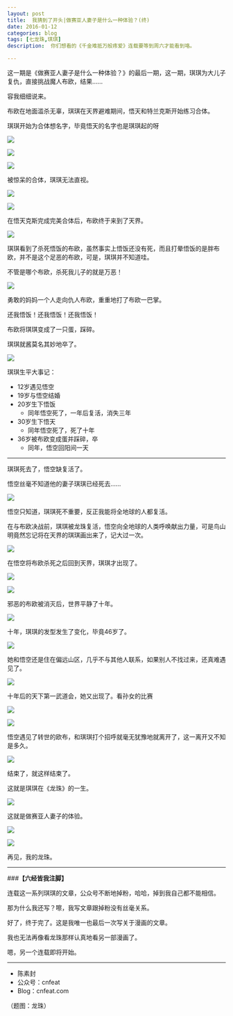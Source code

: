 ```yaml
---
layout: post
title:  我猜到了开头|做赛亚人妻子是什么一种体验？(终)
date: 2016-01-12
categories: blog
tags: [七龙珠,琪琪]
description:  你们想看的《千金难抵万般疼爱》连载要等到周六才能看到咯。

---
```


这一期是《做赛亚人妻子是什么一种体验？》的最后一期，这一期，琪琪为大儿子复仇，直接挑战魔人布欧，结果……

容我细细说来。

布欧在地面滥杀无辜，琪琪在天界避难期间，悟天和特兰克斯开始练习合体。

琪琪开始为合体想名字，毕竟悟天的名字也是琪琪起的呀

![](http://openmindclub.qiniudn.com/team/cnfeat/image/dragonball_chihi_74.jpg)

![](http://openmindclub.qiniudn.com/team/cnfeat/image/dragonball_chihi_75.jpg)

![](http://openmindclub.qiniudn.com/team/cnfeat/image/dragonball_chihi_76.jpg)

被惊呆的合体，琪琪无法直视。

![](http://openmindclub.qiniudn.com/team/cnfeat/image/dragonball_chihi_77.jpg)

![](http://openmindclub.qiniudn.com/team/cnfeat/image/dragonball_chihi_78.jpg)

在悟天克斯完成完美合体后，布欧终于来到了天界。

![](http://openmindclub.qiniudn.com/team/cnfeat/image/dragonball_chihi_79.jpg)

琪琪看到了杀死悟饭的布欧，虽然事实上悟饭还没有死，而且打晕悟饭的是胖布欧，并不是这个足恶的布欧，可是，琪琪并不知道哇。

不管是哪个布欧，杀死我儿子的就是万恶！

![](http://openmindclub.qiniudn.com/team/cnfeat/image/dragonball_chihi_80.jpg)

勇敢的妈妈一个人走向仇人布欧，重重地打了布欧一巴掌。

还我悟饭！还我悟饭！还我悟饭！

布欧将琪琪变成了一只蛋，踩碎。

琪琪就酱莫名其妙地卒了。


![](http://openmindclub.qiniudn.com/team/cnfeat/image/dragonball_chihi_81.jpg)

琪琪生平大事记：

- 12岁遇见悟空
- 19岁与悟空结婚
- 20岁生下悟饭
	+ 同年悟空死了，一年后复活，消失三年
- 30岁生下悟天
	+ 同年悟空死了，死了十年
- 36岁被布欧变成蛋并踩碎，卒
	+ 同年，悟空回阳间一天


-------

琪琪死去了，悟空缺复活了。

悟空丝毫不知道他的妻子琪琪已经死去……

![](http://openmindclub.qiniudn.com/team/cnfeat/image/dragonball_chihi_81_1.jpg)

悟空只知道，琪琪死不重要，反正我能将全地球的人都复活。

在与布欧决战前，琪琪被龙珠复活，悟空向全地球的人类呼唤献出力量，可是鸟山明竟然忘记将在天界的琪琪画出来了，记大过一次。

![](http://openmindclub.qiniudn.com/team/cnfeat/image/dragonball_chihi_82.jpg)

在悟空将布欧杀死之后回到天界，琪琪才出现了。

![](http://openmindclub.qiniudn.com/team/cnfeat/image/dragonball_chihi_83.jpg)


![](http://openmindclub.qiniudn.com/team/cnfeat/image/dragonball_chihi_84.jpg)

邪恶的布欧被消灭后，世界平静了十年。



![](http://openmindclub.qiniudn.com/team/cnfeat/image/dragonball_chihi_85.jpg)

十年，琪琪的发型发生了变化，毕竟46岁了。

![](http://openmindclub.qiniudn.com/team/cnfeat/image/dragonball_chihi_86.jpg)

她和悟空还是住在偏远山区，几乎不与其他人联系，如果别人不找过来，还真难遇见了。

![](http://openmindclub.qiniudn.com/team/cnfeat/image/dragonball_chihi_87.jpg)

十年后的天下第一武道会，她又出现了。看孙女的比赛

![](http://openmindclub.qiniudn.com/team/cnfeat/image/dragonball_chihi_88.jpg)

![](http://openmindclub.qiniudn.com/team/cnfeat/image/dragonball_chihi_89.jpg)

悟空遇见了转世的欧布，和琪琪打个招呼就毫无犹豫地就离开了，这一离开又不知是多久。

![](http://openmindclub.qiniudn.com/team/cnfeat/image/dragonball_chihi_91.jpg)

结束了，就这样结束了。


这就是琪琪在《龙珠》的一生。

![](http://openmindclub.qiniudn.com/team/cnfeat/image/dragonball_chihi_90.jpg)

这就是做赛亚人妻子的体验。

![](http://openmindclub.qiniudn.com/team/cnfeat/image/chichi1.jpg)

![](http://openmindclub.qiniudn.com/team/cnfeat/image/chichi2.jpg)

再见，我的龙珠。

----

###**【六经皆我注脚】**

连载这一系列琪琪的文章，公众号不断地掉粉，哈哈，掉到我自己都不能相信。

那为什么我还写？嚓，我写文章跟掉粉没有丝毫关系。

好了，终于完了。这是我唯一也最后一次写关于漫画的文章。

我也无法再像看龙珠那样认真地看另一部漫画了。

嗯，另一个连载即将开始。


----

- 陈素封
- 公众号：cnfeat
- Blog：cnfeat.com

（题图：龙珠）



